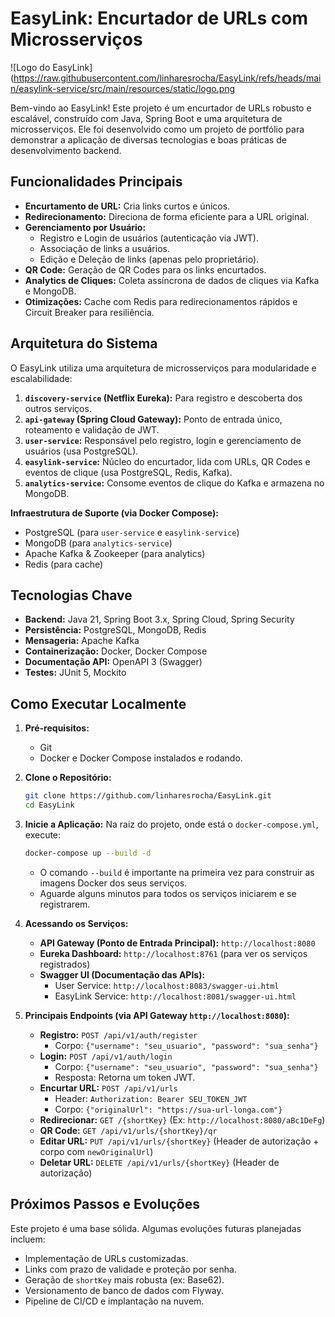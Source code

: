 # EasyLink: Encurtador de URLs com Microsserviços

![Logo do EasyLink](https://raw.githubusercontent.com/linharesrocha/EasyLink/refs/heads/main/easylink-service/src/main/resources/static/logo.png

Bem-vindo ao EasyLink! Este projeto é um encurtador de URLs robusto e escalável, construído com Java, Spring Boot e uma arquitetura de microsserviços. Ele foi desenvolvido como um projeto de portfólio para demonstrar a aplicação de diversas tecnologias e boas práticas de desenvolvimento backend.

## Funcionalidades Principais

* **Encurtamento de URL:** Cria links curtos e únicos.
* **Redirecionamento:** Direciona de forma eficiente para a URL original.
* **Gerenciamento por Usuário:**
    * Registro e Login de usuários (autenticação via JWT).
    * Associação de links a usuários.
    * Edição e Deleção de links (apenas pelo proprietário).
* **QR Code:** Geração de QR Codes para os links encurtados.
* **Analytics de Cliques:** Coleta assíncrona de dados de cliques via Kafka e MongoDB.
* **Otimizações:** Cache com Redis para redirecionamentos rápidos e Circuit Breaker para resiliência.

## Arquitetura do Sistema

O EasyLink utiliza uma arquitetura de microsserviços para modularidade e escalabilidade:

1.  **`discovery-service` (Netflix Eureka):** Para registro e descoberta dos outros serviços.
2.  **`api-gateway` (Spring Cloud Gateway):** Ponto de entrada único, roteamento e validação de JWT.
3.  **`user-service`:** Responsável pelo registro, login e gerenciamento de usuários (usa PostgreSQL).
4.  **`easylink-service`:** Núcleo do encurtador, lida com URLs, QR Codes e eventos de clique (usa PostgreSQL, Redis, Kafka).
5.  **`analytics-service`:** Consome eventos de clique do Kafka e armazena no MongoDB.

**Infraestrutura de Suporte (via Docker Compose):**
* PostgreSQL (para `user-service` e `easylink-service`)
* MongoDB (para `analytics-service`)
* Apache Kafka & Zookeeper (para analytics)
* Redis (para cache)

## Tecnologias Chave

* **Backend:** Java 21, Spring Boot 3.x, Spring Cloud, Spring Security
* **Persistência:** PostgreSQL, MongoDB, Redis
* **Mensageria:** Apache Kafka
* **Containerização:** Docker, Docker Compose
* **Documentação API:** OpenAPI 3 (Swagger)
* **Testes:** JUnit 5, Mockito

## Como Executar Localmente

1.  **Pré-requisitos:**
    * Git
    * Docker e Docker Compose instalados e rodando.

2.  **Clone o Repositório:**
    ```bash
    git clone https://github.com/linharesrocha/EasyLink.git
    cd EasyLink
    ```

3.  **Inicie a Aplicação:**
    Na raiz do projeto, onde está o `docker-compose.yml`, execute:
    ```bash
    docker-compose up --build -d
    ```
    * O comando `--build` é importante na primeira vez para construir as imagens Docker dos seus serviços.
    * Aguarde alguns minutos para todos os serviços iniciarem e se registrarem.

4.  **Acessando os Serviços:**
    * **API Gateway (Ponto de Entrada Principal):** `http://localhost:8080`
    * **Eureka Dashboard:** `http://localhost:8761` (para ver os serviços registrados)
    * **Swagger UI (Documentação das APIs):**
        * User Service: `http://localhost:8083/swagger-ui.html`
        * EasyLink Service: `http://localhost:8081/swagger-ui.html`

5.  **Principais Endpoints (via API Gateway `http://localhost:8080`):**
    * **Registro:** `POST /api/v1/auth/register`
        * Corpo: `{"username": "seu_usuario", "password": "sua_senha"}`
    * **Login:** `POST /api/v1/auth/login`
        * Corpo: `{"username": "seu_usuario", "password": "sua_senha"}`
        * Resposta: Retorna um token JWT.
    * **Encurtar URL:** `POST /api/v1/urls`
        * Header: `Authorization: Bearer SEU_TOKEN_JWT`
        * Corpo: `{"originalUrl": "https://sua-url-longa.com"}`
    * **Redirecionar:** `GET /{shortKey}` (Ex: `http://localhost:8080/aBc1DeFg`)
    * **QR Code:** `GET /api/v1/urls/{shortKey}/qr`
    * **Editar URL:** `PUT /api/v1/urls/{shortKey}` (Header de autorização + corpo com `newOriginalUrl`)
    * **Deletar URL:** `DELETE /api/v1/urls/{shortKey}` (Header de autorização)

## Próximos Passos e Evoluções

Este projeto é uma base sólida. Algumas evoluções futuras planejadas incluem:
* Implementação de URLs customizadas.
* Links com prazo de validade e proteção por senha.
* Geração de `shortKey` mais robusta (ex: Base62).
* Versionamento de banco de dados com Flyway.
* Pipeline de CI/CD e implantação na nuvem.